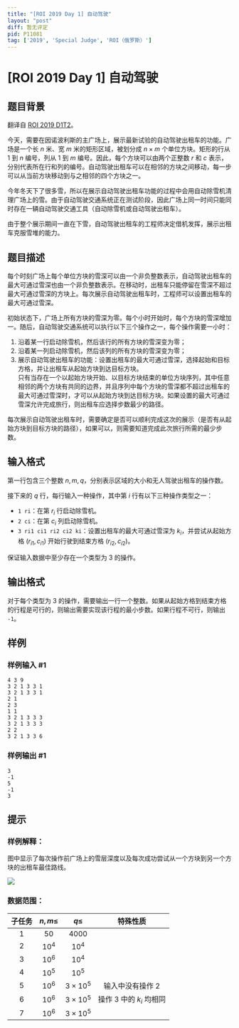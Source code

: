 ```yaml
---
title: "[ROI 2019 Day 1] 自动驾驶"
layout: "post"
diff: 暂无评定
pid: P11081
tag: ['2019', 'Special Judge', 'ROI（俄罗斯）']
---
```

# [ROI 2019 Day 1] 自动驾驶
## 题目背景

翻译自 [ROI 2019 D1T2](https://neerc.ifmo.ru/school/archive/2018-2019/ru-olymp-roi-2019-day1.pdf)。

今天，需要在因诺波利斯的主广场上，展示最新试验的自动驾驶出租车的功能。广场是一个长 $n$ 米、宽 $m$ 米的矩形区域，被划分成 $n\times m$ 个单位方块。矩形的行从 $1$ 到 $n$ 编号，列从 $1$ 到 $m$ 编号。因此，每个方块可以由两个正整数 $r$ 和 $c$ 表示，分别代表所在行和列的编号。自动驾驶出租车可以在相邻的方块之间移动，每一步可以从当前方块移动到与之相邻的四个方块之一。

今年冬天下了很多雪，所以在展示自动驾驶出租车功能的过程中会用自动除雪机清理广场上的雪。由于自动驾驶交通系统正在测试阶段，因此广场上同一时间只能同时存在一辆自动驾驶交通工具（自动除雪机或自动驾驶出租车）。

由于整个展示期间一直在下雪，自动驾驶出租车的工程师决定借机发挥，展示出租车克服雪堆的能力。
## 题目描述

每个时刻广场上每个单位方块的雪深可以由一个非负整数表示，自动驾驶出租车的最大可通过雪深也由一个非负整数表示。在移动时，出租车只能停留在雪深不超过最大可通过雪深的方块上。每次展示自动驾驶出租车时，工程师可以设置出租车的最大可通过雪深。

初始状态下，广场上所有方块的雪深为零。每个小时开始时，每个方块的雪深增加一。随后，自动驾驶交通系统可以执行以下三个操作之一，每个操作需要一小时：
1) 沿着某一行启动除雪机，然后该行的所有方块的雪深变为零；
2) 沿着某一列启动除雪机，然后该列的所有方块的雪深变为零；
3) 展示自动驾驶出租车的功能：设置出租车的最大可通过雪深，选择起始和目标方格，并让出租车从起始方块到达目标方块。  
   只有当存在一个以起始方块开始、以目标方块结束的单位方块序列，其中任意相邻的两个方块有共同的边界，并且序列中每个方块的雪深都不超过出租车的最大可通过雪深时，才可以从起始方块到达目标方块。如果设置的最大可通过雪深允许完成旅行，则出租车应选择步数最少的路径。

每次展示自动驾驶出租车时，需要确定是否可以顺利完成这次的展示（是否有从起始方块到目标方块的路径），如果可以，则需要知道完成此次旅行所需的最少步数。
## 输入格式

第一行包含三个整数 $n,m,q$，分别表示区域的大小和无人驾驶出租车的操作数。

接下来的 $q$ 行，每行输入一种操作，其中第 $i$ 行有以下三种操作类型之一：
- `1 ri`：在第 $r_i$ 行启动除雪机。
- `2 ci`：在第 $c_i$ 列启动除雪机。
- `3 ri1 ci1 ri2 ci2 ki`：设置出租车的最大可通过雪深为 $k_i$，并尝试从起始方格 $(r_{i1}, c_{i1})$ 开始行驶到结束方格 $(r_{i2}, c_{i2})$。

保证输入数据中至少存在一个类型为 $3$ 的操作。
## 输出格式

对于每个类型为 $3$ 的操作，需要输出一行一个整数。如果从起始方格到结束方格的行程是可行的，则输出需要实现该行程的最小步数。如果行程不可行，则输出 `-1`。
## 样例

### 样例输入 #1
```
4 3 9
3 2 1 3 3 1
3 2 1 3 3 1
2 1
2 3
1 1
3 2 1 3 3 3
3 2 1 3 3 3
2 2
3 2 1 3 3 6
```
### 样例输出 #1
```
3
-1
5
-1
3
```
## 提示

### 样例解释：

图中显示了每次操作前广场上的雪层深度以及每次成功尝试从一个方块到另一个方块的出租车最佳路线。

![](https://cdn.luogu.com.cn/upload/image_hosting/8tk6qhip.png)

### 数据范围：

| 子任务 | $n,m\le$ | $q\le$ | 特殊性质 |
| :----------: | :----------: | :----------: | :----------: |
| $1$ | $50$ | $4000$ |  |
| $2$ | $10^4$ | $10^4$ |  |
| $3$ | $10^6$ | $10^4$ |  |
| $4$ | $10^5$ | $10^5$ |  |
| $5$ | $10^6$ | $3\times10^5$ | 输入中没有操作 $2$ |
| $6$ | $10^6$ | $3\times10^5$ | 操作 $3$ 中的 $k_i$ 均相同 |
| $7$ | $10^6$ | $3\times10^5$ |  |
